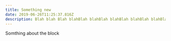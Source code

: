 ```yaml
---
title: Something new
date: 2019-06-26T11:25:37.816Z
description: Blah blah Blah blahBlah blahBlah blahBlah blahBlah blahBlah blah
---
```

Somthing about the block
